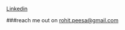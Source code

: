 [Linkedin](https://www.linkedin.com/in/rohitpeesa/)


###reach me out on [rohit.peesa@gmail.com](rohit.peesa@gmail.com)


